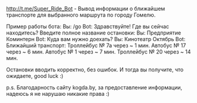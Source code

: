http://t.me/Super_Ride_Bot - Вывод информации о ближайшем транспорте для выбранного маршрута по городу Гомелю.

Пример работы бота: 
Вы: /go
Bot: Здравствуйте! Где вы сейчас находитесь? Введите полное название остановки:
Вы: Предприятие Коминтерн
Bot: Куда вам нужно доехать?
Вы: Кинотеатр Октябрь
Bot: Ближайший транспорт: 
     Троллейбус № 7а через ~ 1 мин.
     Автобус № 17 через ~ 6 мин.
     Автобус № 1 через ~ 7 мин.
     Троллейбус № 20 через ~ 14 мин.
     
Остановки вводить корректно, без ошибок. И тогда вы получите, что ожидаете, good luck :)

p.s. Благодарность сайту kogda.by, за предоставление информации, надеюсь я не нарушаю никакие права :)
